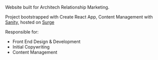 Website built for Architech Relationship Marketing.

Project bootstrapped with Create React App, Content Management with [Sanity](https://sanity.io), hosted on [Surge](https://surge.sh)

Responsible for:
* Front End Design & Development
* Initial Copywriting
* Content Management
